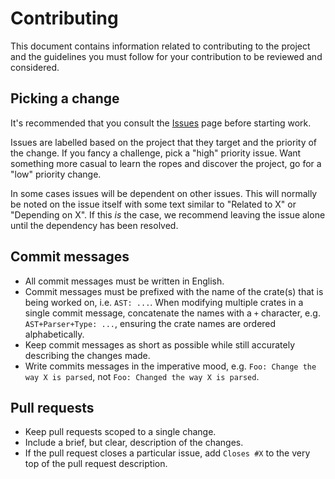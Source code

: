 # Contributing

This document contains information related to contributing to the project and the guidelines you must follow for your contribution to be reviewed and considered.

## Picking a change

It's recommended that you consult the [Issues](https://github.com/pxp-lang/pxp/issues) page before starting work.

Issues are labelled based on the project that they target and the priority of the change. If you fancy a challenge, pick a "high" priority issue. Want something more casual to learn the ropes and discover the project, go for a "low" priority change.

In some cases issues will be dependent on other issues. This will normally be noted on the issue itself with some text similar to "Related to X" or "Depending on X". If this _is_ the case, we recommend leaving the issue alone until the dependency has been resolved.

## Commit messages

* All commit messages must be written in English.
* Commit messages must be prefixed with the name of the crate(s) that is being worked on, i.e. `AST: ...`. When modifying multiple crates in a single commit message, concatenate the names with a `+` character, e.g. `AST+Parser+Type: ...`, ensuring the crate names are ordered alphabetically.
* Keep commit messages as short as possible while still accurately describing the changes made.
* Write commits messages in the imperative mood, e.g. `Foo: Change the way X is parsed`, not `Foo: Changed the way X is parsed`.

## Pull requests

* Keep pull requests scoped to a single change.
* Include a brief, but clear, description of the changes.
* If the pull request closes a particular issue, add `Closes #X` to the very top of the pull request description.
